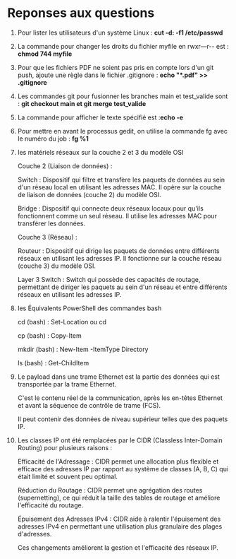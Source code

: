# Reponses aux questions

1. Pour lister les utilisateurs d'un système Linux : **cut -d: -f1 /etc/passwd**

2. La commande pour changer les droits du fichier myfile en rwxr—r-- est : **chmod 744 myfile**

3. Pour que les fichiers PDF ne soient pas pris en compte lors d'un git push, ajoute une règle dans le fichier .gitignore : **echo "*.pdf" >> .gitignore**

4. Les commandes git pour fusionner les branches main et test_valide sont : **git checkout main et git merge test_valide**

5. La commande pour afficher le texte spécifié est :**echo -e**

6. Pour mettre en avant le processus gedit, on utilise la commande fg avec le numéro du job : **fg %1**

7. les matériels réseaux sur la couche 2 et 3 du modèle OSI

   Couche 2 (Liaison de données) :

   Switch : Dispositif qui filtre et transfère les paquets de données au sein d'un réseau local en utilisant les adresses MAC. Il opère sur la couche de liaison de données (couche 2) du modèle OSI.

   Bridge : Dispositif qui connecte deux réseaux locaux pour qu'ils fonctionnent comme un seul réseau. Il utilise les adresses MAC pour transférer les données.

   Couche 3 (Réseau) :

   Routeur : Dispositif qui dirige les paquets de données entre différents réseaux en utilisant les adresses IP. Il fonctionne sur la couche réseau (couche 3) du modèle OSI.

   Layer 3 Switch : Switch qui possède des capacités de routage, permettant de diriger les paquets au sein d'un réseau et entre différents réseaux en utilisant les adresses IP.

8. les Équivalents PowerShell des commandes bash

   cd (bash) : Set-Location ou cd

   cp (bash) : Copy-Item

   mkdir (bash) : New-Item -ItemType Directory

   ls (bash) : Get-ChildItem

9. Le payload dans une trame Ethernet est la partie des données qui est transportée par la trame Ethernet. 

   C'est le contenu réel de la communication, après les en-têtes Ethernet et avant la séquence de contrôle de trame (FCS). 

   Il peut contenir des données de niveau supérieur telles que des paquets IP.

10. Les classes IP ont été remplacées par le CIDR (Classless Inter-Domain Routing) pour plusieurs raisons :

    Efficacité de l'Adressage : CIDR permet une allocation plus flexible et efficace des adresses IP par rapport au système de classes (A, B, C) qui était limité et souvent peu optimal.

    Réduction du Routage : CIDR permet une agrégation des routes (supernetting), ce qui réduit la taille des tables de routage et améliore l'efficacité du routage.

    Épuisement des Adresses IPv4 : CIDR aide à ralentir l'épuisement des adresses IPv4 en permettant une utilisation plus granulaire des plages d'adresses.

    Ces changements améliorent la gestion et l'efficacité des réseaux IP.
